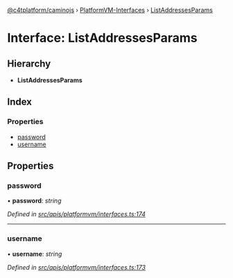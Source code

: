 [@c4tplatform/caminojs](../api.md) › [PlatformVM-Interfaces](../modules/platformvm_interfaces.md) › [ListAddressesParams](platformvm_interfaces.listaddressesparams.md)

# Interface: ListAddressesParams

## Hierarchy

* **ListAddressesParams**

## Index

### Properties

* [password](platformvm_interfaces.listaddressesparams.md#password)
* [username](platformvm_interfaces.listaddressesparams.md#username)

## Properties

###  password

• **password**: *string*

*Defined in [src/apis/platformvm/interfaces.ts:174](https://github.com/chain4travel/caminojs/blob/ac57b5af/src/apis/platformvm/interfaces.ts#L174)*

___

###  username

• **username**: *string*

*Defined in [src/apis/platformvm/interfaces.ts:173](https://github.com/chain4travel/caminojs/blob/ac57b5af/src/apis/platformvm/interfaces.ts#L173)*
